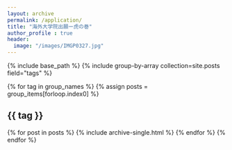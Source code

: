 ```yaml
---
layout: archive
permalink: /application/
title: "海外大学院出願ー虎の巻"
author_profile : true
header:
  image: "/images/IMGP0327.jpg"
---
```


{% include base_path %}
{% include group-by-array collection=site.posts field="tags" %}

{% for tag in group_names %}
  {% assign posts = group_items[forloop.index0] %}
  <h2 id="{{ tag | slugify }}" class="archive__subtitle">{{ tag }}</h2>
  {% for post in posts %}
    {% include archive-single.html %}
  {% endfor %}
{% endfor %}
